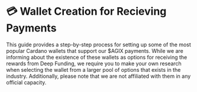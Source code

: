 # 💳 __Wallet Creation for Recieving Payments__

This guide provides a step-by-step process for setting up some of the most popular Cardano wallets that support our $AGIX payments. While we are informing about the existence of these wallets as options for receiving the rewards from Deep Funding, we require you to make your own research when selecting the wallet from a larger pool of options that exists in the industry. Additionally, please note that we are not affiliated with them in any official capacity.